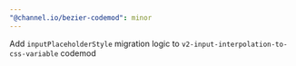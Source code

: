 ```yaml
---
"@channel.io/bezier-codemod": minor
---
```


Add `inputPlaceholderStyle` migration logic to `v2-input-interpolation-to-css-variable` codemod
